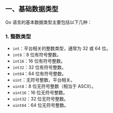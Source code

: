 
## 一、基础数据类型

Go 语言的基本数据类型主要包括以下几种：

### 1. 整数类型

- `int`：平台相关的整数类型，通常为 32 或 64 位。
- `int8`：8 位有符号整数。
- `int16`：16 位有符号整数。
- `int32`：32 位有符号整数。
- `int64`：64 位有符号整数。
- `uint`：无符号整数，平台相关。
- `uint8`：8 位无符号整数（相当于 ASCII）。
- `uint16`：16 位无符号整数。
- `uint32`：32 位无符号整数。
- `uint64`：64 位无符号整数。
